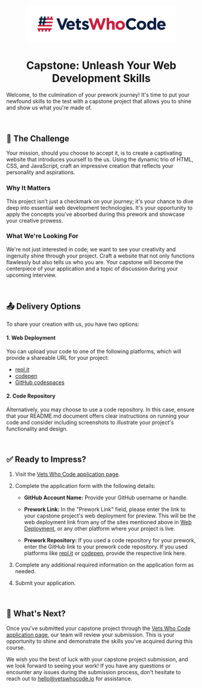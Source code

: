<div align="center">
  <a href="https://vetswhocode.io">
    <img src="../img/vwc-logo.png" alt="Vets Who Code" width="400px" />
  </a>
</div>

<h1 align="center">Capstone: Unleash Your Web Development Skills</h1>

Welcome, to the culmination of your prework journey! It's time to put your newfound skills to the test with a capstone project that allows you to shine and show us what you're made of. 

&emsp;
## :dart: The Challenge

Your mission, should you choose to accept it, is to create a captivating website that introduces yourself to the us. Using the dynamic trio of HTML, CSS, and JavaScript, craft an impressive creation that reflects your personality and aspirations.

### Why It Matters

This project isn't just a checkmark on your journey; it's your chance to dive deep into essential web development technologies. It's your opportunity to apply the concepts you've absorbed during this prework and showcase your creative prowess.

### What We're Looking For

We're not just interested in code; we want to see your creativity and ingenuity shine through your project. Craft a website that not only functions flawlessly but also tells us who you are. Your capstone will become the centerpiece of your application and a topic of discussion during your upcoming interview.


&emsp;
## :outbox_tray: Delivery Options

To share your creation with us, you have two options:

#### 1. Web Deployment

You can upload your code to one of the following platforms, which will provide a shareable URL for your project:

- [repl.it](https://replit.com/)
- [codepen](https://codepen.io/)
- [GitHub codespaces](https://github.com/features/codespaces)

#### 2. Code Repository

Alternatively, you may choose to use a code repository. In this case, ensure that your README.md document offers clear instructions on running your code and consider including screenshots to illustrate your project's functionality and design.

&emsp;
##  :white_check_mark: Ready to Impress?

1. Visit the [Vets Who Code application page](https://vetswhocode.io/apply).

2. Complete the application form with the following details:

   - **GitHub Account Name:** Provide your GitHub username or handle.

   - **Prework Link:** In the "Prework Link" field, please enter the link to your capstone project's web deployment for preview. This will be the web deployment link from any of the sites mentioned above in [Web Deployment](#1.-web-deployment), or any other platform where your project is live.

   - **Prework Repository:** If you used a code repository for your prework, enter the GitHub link to your prework code repository. If you used platforms like [repl.it](https://replit.com/) or [codepen](https://codepen.io/), provide the respective link here.

3. Complete any additional required information on the application form as needed.

4. Submit your application.

&emsp;
## :rocket: What's Next?

Once you've submitted your capstone project through the [Vets Who Code application page](https://vetswhocode.io/apply), our team will review your submission. This is your opportunity to shine and demonstrate the skills you've acquired during this course.

We wish you the best of luck with your capstone project submission, and we look forward to seeing your work! If you have any questions or encounter any issues during the submission process, don't hesitate to reach out to [hello@vetswhocode.io](mailto:hello@vetswhocode.io) for assistance.
